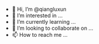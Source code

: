 - 👋 Hi, I’m @qiangluxun
- 👀 I’m interested in ...
- 🌱 I’m currently learning ...
- 💞️ I’m looking to collaborate on ...
- 📫 How to reach me ...

<!---
qiangluxun/qiangluxun is a ✨ special ✨ repository because its `README.md` (this file) appears on your GitHub profile.
You can click the Preview link to take a look at your changes.
--->
